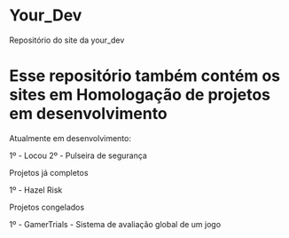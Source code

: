 # Your_Dev
Repositório do site da your_dev

# Esse repositório também contém os sites em Homologação de projetos em desenvolvimento

Atualmente em desenvolvimento:

1º - Locou
2º - Pulseira de segurança

Projetos já completos

1º - Hazel Risk

Projetos congelados

1º - GamerTrials - Sistema de avaliação global de um jogo
